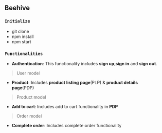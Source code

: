 ## Beehive

### `Initialize`

- git clone 
- npm install
- npm start

### `Functionalities`


- **Authentication**: 
This functionality includes **sign up**,**sign in** and **sign out**.
>User model

- **Product**: 
Includes **product listing page**(PLP) & **product details page**(PDP)
 >Product model


- **Add to cart**: 
Includes add to cart functionality in **PDP**
>Order model

- **Complete order**: 
Includes complete order functionality

